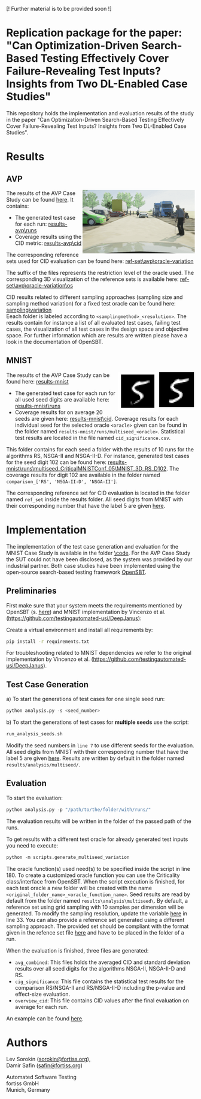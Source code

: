 [! Further material is to be provided soon !]

# Replication package for the paper: "Can Optimization-Driven Search-Based Testing Effectively Cover Failure-Revealing Test Inputs? Insights from Two DL-Enabled Case Studies"
This repository holds the implementation and evaluation results of the study in the paper "Can Optimization-Driven Search-Based Testing Effectively Cover Failure-Revealing Test Inputs? Insights from Two DL-Enabled Case Studies".

# Results

## AVP

<img align="right" src="figures/avp_scenario_one.PNG" width="300"/>

The results of the AVP Case Study can be found [here](results-avp). It contains:

- The generated test case for each run: [results-avp\runs](results-avp/runs/)
- Coverage results using the CID metric: [results-avp\cid](results-avp/cid)

The corresponding reference sets used for CID evaluation can be found here: [ref-set\avp\oracle-variation]("ref-set/avp/oracle-variation/") 

The suffix of the files represents the restriction level of the oracle used. The corresponding 3D visualization of the reference sets is available here: [ref-set\avp\oracle-variation\os](ref-set/avp/oracle-variation/os)

CID results related to different sampling approaches (sampling size and sampling method variation) for a fixed test oracle can be found here: [sampling\variation](sampling-variation/) \
Eeach folder is labeled according to `<samplingmethod>_<resolution>`. The results contain for instance a list of all evaluated test cases, failing test cases, the visualization of all test cases in the design space and objective space. For further information which are results are written please have a look in the documentation of OpenSBT.



## MNIST
<img align="right" src="figures/D129.PNG" width="97"/><img align="right" src="figures/D129_cn0.93_b0.67.PNG" width="108"/>


The results of the AVP Case Study can be found here: [results-mnist](results-mnist)
- The generated test case for each run for all used seed digits  are available here: [results-mnist\runs](results-mnist/runs/)
- Coverage results for on average 20 seeds are given here: [results-mnist\cid](results-mnist/cid/). Coverage results for each individual seed for the selected oracle `<oracle>` given can be found in the folder named `results-mnist/runs/multiseed_<oracle>`. Statistical test results are located in the file named `cid_significance.csv`.

This folder contains for each seed a folder with the results of 10 runs for the algorithms RS, NSGA-II and NSGA-II-D. For instance, generated test cases for the seed digit 102 can be found here: [results-mnist\runs\multiseed_CriticalMNISTConf_05\MNIST_3D_RS_D102](results-mnist/runs/multiseed_CriticalMNISTConf_05/MNIST_3D_RS_D102). The coverage results for digit 102 are available in the folder named `comparison_['RS', 'NSGA-II-D', 'NSGA-II']`.

The corresponding reference set for CID evaluation is located in the folder named `ref_set` inside the results folder. All seed digits from MNIST with their corresponding number that have the label 5 are given [here](code\code-mnist\problem\mnist\bootstrap\bootstrap_five.png).


# Implementation

The implementation of the test case generation and evaluation for the MNIST Case Study is available in the folder [\code](code). For the AVP Case Study the SUT could not have been disclosed, as the system was provided by our industrial partner. Both case studies have been implemented using the open-source search-based testing framework [OpenSBT](https://git.fortiss.org/opensbt).

## Preliminaries

First make sure that your system meets the requirements mentioned by OpenSBT (s. [here](https://git.fortiss.org/opensbt/opensbt-core)) and MNIST implementation by Vincenzo et al. (https://github.com/testingautomated-usi/DeepJanus):

Create a virtual environment and install all requirements by:

```bash
pip install -r requirements.txt
```

For troubleshooting related to MNIST dependencies we refer to the original implementation by Vincenzo et al. (https://github.com/testingautomated-usi/DeepJanus).

## Test Case Generation

a) To start the generations of test cases for one single seed run:

```python
python analysis.py -s <seed_number>
```

b) To start the generations of test cases for **multiple seeds** use the script:

```python
run_analysis_seeds.sh
```

Modify the seed numbers in `line 7` to use different seeds for the evaluation. All seed digits from MNIST with their corresponding number that have the label 5 are given [here](code\code-mnist\problem\mnist\bootstrap\bootstrap_five.png). Results are written by default in the folder named `results/analysis/multiseed/`.


## Evaluation

To start the evaluation:

```python
python analysis.py -p "/path/to/the/folder/with/runs/"
```

The evaluation results will be written in the folder of the passed path of the runs.

To get results with a different test oracle for already generated test inputs you need to execute:

```python
python -m scripts.generate_multiseed_variation
```


The oracle function(s) used need(s) to be specified inside the script in line 180. To create a customized oracle function you can use the Criticality class/interface from OpenSBT. When the script execution is finished, for each test oracle a new folder will be created with the name
`<original_folder_name>_<oracle_function_name>`. Seed results are read by default from the folder named `results\analysis\multiseed\`. By default, a reference set using grid sampling with 10 samples per dimension will be generated. To modify
the sampling resolution, update the variable [here](code/code-mnist/utils/sampling.py) in line 33. You can also provide a reference set generated using a different sampling approach. The provided set should be compliant with the format given in the refence set file [here](TODO) and have to be placed in the folder of a run.

When the evaluation is finished, three files are generated:
- `avg_combined`: This files holds the averaged CID and standard deviation results over all seed digits for the algorithms NSGA-II, NSGA-II-D and RS.
- `cig_significance`: This file contains the statistical test results for the comparison RS/NSGA-II and RS/NSGA-II-D including the p-value and effect-size evaluation.
- `overview_cid`: This file contains CID values after the final evaluation on average for each run.

An example can be found [here](results-mnist/cid/crit_large/).
# Authors


Lev Sorokin (sorokin@fortiss.org), \
Damir Safin (safin@fortiss.org)

Automated Software Testing \
fortiss GmbH \
Munich, Germany 
